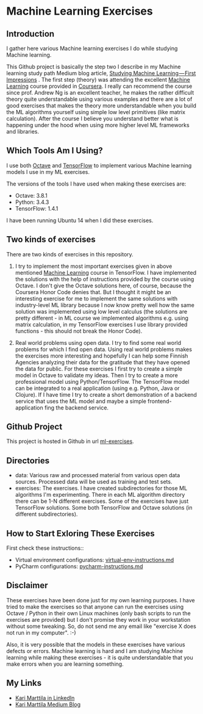 # Machine Learning Exercises

## Introduction

I gather here various Machine learning exercises I do while studying Machine learning.

This Github project is basically the step two I describe in my Machine learning study path Medium blog article, [Studying Machine Learning — First Impressions](https://medium.com/@kari.marttila) . The first step (theory) was attending the excellent [Machine Learning](https://www.coursera.org/learn/machine-learning) course provided in [Coursera](https://www.coursera.org). I really can recommend the course since prof. Andrew Ng is an excellent teacher, he makes the rather difficult theory quite understandable using various examples and there are a lot of good exercises that makes the theory more understandable when you build the ML algorithms yourself using simple low level primitives (like matrix calculation). After the course I believe you understand better what is happening under the hood when using more higher level ML frameworks and libraries. 

## Which Tools Am I Using?

I use both [Octave](https://www.gnu.org/software/octave/) and [TensorFlow](https://www.tensorflow.org/) to implement various Machine learning models I use in my ML exercises. 

The versions of the tools I have used when making these exercises are:

- Octave: 3.8.1
- Python: 3.4.3
- TensorFlow: 1.4.1

I have been running Ubuntu 14 when I did these exercises.

## Two kinds of exercises

There are two kinds of exercises in this repository. 

1. I try to implement the most important exercises given in above mentioned [Machine Learning](https://www.coursera.org/learn/machine-learning) course in TensorFlow. I have implemented the solutions with the help of instructions provided by the course using Octave. I don't give the Octave solutions here, of course, because the Coursera Honor Code denies that. But I thought it might be an interesting exercise for me to implement the same solutions with industry-level ML library because I now know pretty well how the same solution was implemented using low level calculus (the solutions are pretty different - in ML course we implemented algorithms e.g. using matrix calculation, in my TensorFlow exercises I use library provided functions - this should not break the Honor Code).

2. Real world problems using open data. I try to find some real world problems for which I find open data. Using real world problems makes the exercises more interesting and hopefully I can help some Finnish Agencies analyzing their data for the gratitude that they have opened the data for public. For these exercises I first try to create a simple model in Octave to validate my ideas. Then I try to create a more professional model using Python/TensorFlow. The TensorFlow model can be integrated to a real application (using e.g. Python, Java or Clojure). If I have time I try to create a short demonstration of a backend service that uses the ML model and maybe a simple frontend-application fing the backend service.


## Github Project

This project is hosted in Github in url [ml-exercises](https://github.com/karimarttila/ml-exercises).

## Directories

- data: Various raw and processed material from various open data sources. Processed data will be used as training and test sets. 
- exercises: The exercises. I have created subdirectories for those ML algorithms I'm experimenting. There in each ML algorithm directory there can be 1-N different exercises. Some of the exercises have just TensorFlow solutions. Some both TensorFlow and Octave solutions (in different subdirectories).

## How to Start Exloring These Exercises

First check these instructions::

- Virtual environment configurations: [virtual-env-instructions.md](virtual-env-instructions.md)
- PyCharm configurations: [pycharm-instructions.md](pycharm-instructions.md)


## Disclaimer

These exercises have been done just for my own learning purposes. I have tried to make the exercises so that anyone can run the exercises using Octave / Python in their own Linux machines (only bash scripts to run the exercises are provided) but I don't promise they work in your workstation without some tweaking. So, do not send me any email like "exercise X does not run in my computer". :-)

Also, it is very possible that the models in these exercises have various defects or errors. Machine learning is hard and I am studying Machine learning while making these exercises - it is quite understandable that you make errors when you are learning something. 

## My Links

- [Kari Marttila in LinkedIn](https://www.linkedin.com/in/karimarttila)
- [Kari Marttila Medium Blog](https://medium.com/@kari.marttila)

